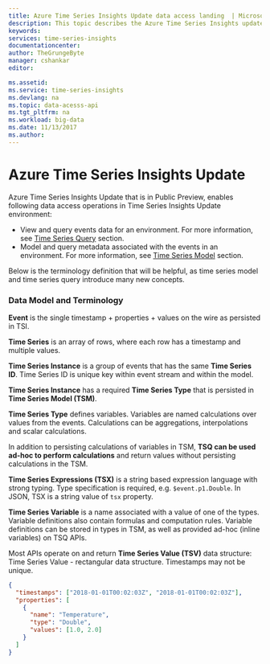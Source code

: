 ```yaml
---
title: Azure Time Series Insights Update data access landing  | Microsoft Docs
description: This topic describes the Azure Time Series Insights update data access
keywords:
services: time-series-insights
documentationcenter:
author: TheGrungeByte
manager: cshankar
editor: 

ms.assetid:
ms.service: time-series-insights
ms.devlang: na
ms.topic: data-acesss-api
ms.tgt_pltfrm: na
ms.workload: big-data
ms.date: 11/13/2017
ms.author: 
---
```


# Azure Time Series Insights Update

Azure Time Series Insights Update that is in Public Preview, enables following data access operations in Time Series Insights Update environment:
* View and query events data for an environment. For more information, see [Time Series Query](tsi-update-tsq.md) section.
* Model and query metadata associated with the events in an environment. For more information, see [Time Series Model](tsi-update-tsm.md) section.

Below is the terminology definition that will be helpful, as time series model and time series query introduce many new concepts.

### **Data Model and Terminology**

**Event** is the single timestamp + properties + values on the wire as persisted in TSI.

**Time Series** is an array of rows, where each row has a timestamp and multiple values.

**Time Series Instance** is a group of events that has the same **Time Series ID**. Time Series ID is unique key within event stream and within the model.

**Time Series Instance** has a required **Time Series Type** that is persisted in **Time Series Model (TSM)**.

**Time Series Type** defines variables. Variables are named calculations over values from the events.
Calculations can be aggregations, interpolations and scalar calculations.

In addition to persisting calculations of variables in TSM, **TSQ can be used ad-hoc to perform calculations** and return values without
persisting calculations in the TSM.

**Time Series Expressions (TSX)** is a string based expression language with strong typing. Type specification is required, e.g. `$event.p1.Double`. In JSON, TSX is a string value of `tsx` property.

**Time Series Variable** is a name associated with a value of one of the types. Variable definitions also contain formulas and computation rules.
Variable definitions can be stored in types in TSM, as well as provided ad-hoc (inline variables) on TSQ APIs.

Most APIs operate on and return **Time Series Value (TSV)** data structure:
Time Series Value - rectangular data structure.
Timestamps may not be unique.

```json
{
  "timestamps": ["2018-01-01T00:02:03Z", "2018-01-01T00:02:03Z"],
  "properties": [
    {
      "name": "Temperature",
      "type": "Double",
      "values": [1.0, 2.0]
    }
  ]
}

```
